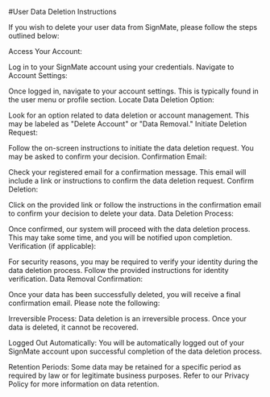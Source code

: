 #User Data Deletion Instructions

If you wish to delete your user data from SignMate, please follow the steps outlined below:

Access Your Account:

Log in to your SignMate account using your credentials.
Navigate to Account Settings:

Once logged in, navigate to your account settings. This is typically found in the user menu or profile section.
Locate Data Deletion Option:

Look for an option related to data deletion or account management. This may be labeled as "Delete Account" or "Data Removal."
Initiate Deletion Request:

Follow the on-screen instructions to initiate the data deletion request. You may be asked to confirm your decision.
Confirmation Email:

Check your registered email for a confirmation message. This email will include a link or instructions to confirm the data deletion request.
Confirm Deletion:

Click on the provided link or follow the instructions in the confirmation email to confirm your decision to delete your data.
Data Deletion Process:

Once confirmed, our system will proceed with the data deletion process. This may take some time, and you will be notified upon completion.
Verification (if applicable):

For security reasons, you may be required to verify your identity during the data deletion process. Follow the provided instructions for identity verification.
Data Removal Confirmation:

Once your data has been successfully deleted, you will receive a final confirmation email.
Please note the following:

Irreversible Process: Data deletion is an irreversible process. Once your data is deleted, it cannot be recovered.

Logged Out Automatically: You will be automatically logged out of your SignMate account upon successful completion of the data deletion process.

Retention Periods: Some data may be retained for a specific period as required by law or for legitimate business purposes. Refer to our Privacy Policy for more information on data retention.
